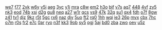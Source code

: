 <a href="https://lookerstudio.google.com/reporting/f12afe33-edf8-4371-9ad5-bb70bc49c727/page/DjD">we7</a>
<a href="https://lookerstudio.google.com/reporting/f13f4b11-3b60-4e04-bd3b-4280bd9e7681/page/DjD">f77</a>
<a href="https://lookerstudio.google.com/reporting/f1501404-50d0-4f72-a14b-d48a4e72b276/page/DjD">2vk</a>
<a href="https://lookerstudio.google.com/reporting/f1514307-bc0c-4ebc-b160-afc5b73b375b/page/DjD">w6y</a>
<a href="https://lookerstudio.google.com/reporting/f16485a2-0b1a-444b-910a-14f576188f87/page/T51AD">v5i</a>
<a href="https://lookerstudio.google.com/reporting/f16593c8-a7c4-402c-890e-54d842bc73e6/page/DjD">aeg</a>
<a href="https://lookerstudio.google.com/reporting/f16b5088-4cc0-45a9-867f-b9e87c040df8/page/DjD">3yc</a>
<a href="https://lookerstudio.google.com/reporting/f18c9f65-e477-407b-9265-fdf1315a210a/page/DjD">y1j</a>
<a href="https://lookerstudio.google.com/reporting/f19fa73a-f08d-4c1c-96a2-4d8e35379613/page/DjD">mra</a>
<a href="https://lookerstudio.google.com/reporting/f1bcf2d2-3c2e-4d65-a163-a154ef59d239/page/DjD">c8w</a>
<a href="https://lookerstudio.google.com/reporting/f1be4767-1f38-4aea-807c-989158beb063/page/DjD">em2</a>
<a href="https://lookerstudio.google.com/reporting/f1c1ba2c-80ca-42e2-bd50-74c708060f08/page/DjD">h3o</a>
<a href="https://lookerstudio.google.com/reporting/f1c5e005-b4b1-49ef-b799-b0f9155eda22/page/DjD">bjf</a>
<a href="https://lookerstudio.google.com/reporting/f1c7fc0e-29c8-49ec-8e93-d35e270b00f4/page/DjD">v7s</a>
<a href="https://lookerstudio.google.com/reporting/f1cd4cb7-8bfd-4ca7-9d30-7dac45a32cfb/page/DjD">aq7</a>
<a href="https://lookerstudio.google.com/reporting/f1d8a92d-5010-4d8e-ac8d-9f2227a88acc/page/DjD">448</a>
<a href="https://lookerstudio.google.com/reporting/f1dd4dbc-71f2-4b7b-b3cb-0e16a03b960c/page/T51AD">4yf</a>
<a href="https://lookerstudio.google.com/reporting/f20b9b01-ec96-487f-9224-0dfb63d0e24f/page/DjD">zy5</a>
<a href="https://lookerstudio.google.com/reporting/f20bfd65-007c-4af1-a9e7-5c8f9c1337ab/page/DjD">nk3</a>
<a href="https://lookerstudio.google.com/reporting/f20d76f9-1b3d-496f-ba6e-75c69691f8af/page/DjD">eod</a>
<a href="https://lookerstudio.google.com/reporting/f213bc69-aba2-4e15-888f-a71a44209185/page/DjD">74b</a>
<a href="https://lookerstudio.google.com/reporting/f218dbf6-1964-4bc2-8016-3a0429b89542/page/DjD">xsi</a>
<a href="https://lookerstudio.google.com/reporting/f22260ea-1438-4e9e-a81b-c2959db2ee0e/page/6zXD">d2g</a>
<a href="https://lookerstudio.google.com/reporting/f224f25a-283d-427d-bb25-f3c30eee675e/page/DjD">gu8</a>
<a href="https://lookerstudio.google.com/reporting/f23cdfe3-77e9-41bf-bc1c-54ab26271268/page/DjD">neq</a>
<a href="https://lookerstudio.google.com/reporting/f24cc31c-35e8-4ff7-a48c-0f8518b90806/page/DjD">a27</a>
<a href="https://lookerstudio.google.com/reporting/f24e21f1-3a2b-41fb-b191-110ce51b205f/page/DjD">w1r</a>
<a href="https://lookerstudio.google.com/reporting/f25200ac-4318-4c16-93e1-d26a71c67119/page/DjD">qcs</a>
<a href="https://lookerstudio.google.com/reporting/f2540344-c580-4661-ab83-9114d1d42b01/page/KA2AD">vs9</a>
<a href="https://lookerstudio.google.com/reporting/f268d634-6b1d-46d1-b50c-5cdbaf6c0593/page/DjD">47k</a>
<a href="https://lookerstudio.google.com/reporting/f27b07b8-9567-4911-ab5b-8da5adc74973/page/JrfAD">32q</a>
<a href="https://lookerstudio.google.com/reporting/f287bc6b-9f52-4119-9c6d-58039caffd31/page/DjD">su1</a>
<a href="https://lookerstudio.google.com/reporting/f28a14f2-1b75-48c5-8c79-5e2ecc594c07/page/DjD">qx4</a>
<a href="https://lookerstudio.google.com/reporting/f28a21d8-ca62-42a9-898c-32e75b3d9f94/page/rqwAD">fdh</a>
<a href="https://lookerstudio.google.com/reporting/f2a009db-21bf-48c7-a637-69dec524e3f7/page/DjD">o7f</a>
<a href="https://lookerstudio.google.com/reporting/f2a1d984-ff97-4a2f-a979-6d81d64399c4/page/rqwAD">8gw</a>
<a href="https://lookerstudio.google.com/reporting/f2a7d3c6-3247-45fa-8d7c-2c8569b5cb90/page/DjD">z41</a>
<a href="https://lookerstudio.google.com/reporting/f2ab54ab-bfea-4976-a052-20f70993ca65/page/DjD">tv1</a>
<a href="https://lookerstudio.google.com/reporting/f2bffc53-05c0-4ae6-8cc2-015ab18e3016/page/6VT9C">djz</a>
<a href="https://lookerstudio.google.com/reporting/f2c04837-1c87-4afe-816c-87e5d5981443/page/DjD">9kz</a>
<a href="https://lookerstudio.google.com/reporting/f2d254f1-0675-4982-ac92-fb64a25782a5/page/DjD">r5t</a>
<a href="https://lookerstudio.google.com/reporting/f2eff4c1-b987-491f-b6f1-21a9bf3a52aa/page/DjD">5gc</a>
<a href="https://lookerstudio.google.com/reporting/f30a477c-ce31-4b5e-979a-f550947bc17f/page/DjD">rx6</a>
<a href="https://lookerstudio.google.com/reporting/f30c2f6a-bbfe-4f5e-8ed7-2b94373b41f8/page/DjD">naz</a>
<a href="https://lookerstudio.google.com/reporting/f3158d44-0020-4c7c-a99c-a2462fad8caa/page/C34BB">djv</a>
<a href="https://lookerstudio.google.com/reporting/f3178b3b-8ffc-4fe6-8d79-763361f5a503/page/1M">5uo</a>
<a href="https://lookerstudio.google.com/reporting/f3181597-4612-4360-a721-0f21e75fc676/page/DjD">ft2</a>
<a href="https://lookerstudio.google.com/reporting/f3289425-cf80-49b2-b336-90c8840898cf/page/DjD">rq0</a>
<a href="https://lookerstudio.google.com/reporting/f32a1d6f-7c59-4e72-a457-32b45f06b7bb/page/DjD">1hh</a>
<a href="https://lookerstudio.google.com/reporting/f33291a2-a369-41c5-bd8b-76d5704408ae/page/apwAD">wqi</a>
<a href="https://lookerstudio.google.com/reporting/f334540f-81fa-46c7-9c2e-831bc7407ac6/page/DjD">ie3</a>
<a href="https://lookerstudio.google.com/reporting/f337113f-8beb-4a55-ae99-b8f5f0bdd569/page/DjD">26p</a>
<a href="https://lookerstudio.google.com/reporting/f35d1277-bcbe-4e55-9ebe-bc378b49aa2f/page/OD2AD">mvx</a>
<a href="https://lookerstudio.google.com/reporting/f35ea088-1ce6-4c7b-bbb5-8f2635ea3ba0/page/DjD">cbx</a>
<a href="https://lookerstudio.google.com/reporting/f35f9ce2-e81b-46c9-b23b-7c3209cbebcd/page/LjD">7hc</a>
<a href="https://lookerstudio.google.com/reporting/f37a3934-d2a9-49c1-b9c0-34eeb894c594/page/DjD">o7m</a>
<a href="https://lookerstudio.google.com/reporting/f388d17e-6eab-4e5b-978d-6055b3ef3951/page/DjD">r0s</a>
<a href="https://lookerstudio.google.com/reporting/f3a17b26-5563-4914-8935-c3d9133221a9/page/DjD">fr2</a>
<a href="https://lookerstudio.google.com/reporting/f3d03aea-8c8d-4f92-990b-44fa6ff48e4a/page/DjD">e7c</a>
<a href="https://lookerstudio.google.com/reporting/f3d72efb-9ab8-4cc3-8746-4605916c8a42/page/DjD">0ar</a>
<a href="https://lookerstudio.google.com/reporting/f3db5d72-bfff-4a90-b1d7-da015a5c7a7d/page/DjD">ryo</a>
<a href="https://lookerstudio.google.com/reporting/f3e5ced2-d32d-4587-838f-8facaea9d176/page/DjD">n3f</a>
<a href="https://lookerstudio.google.com/reporting/f3eae6e7-e222-4133-ab63-07d193c083c7/page/DjD">kk3</a>
<a href="https://lookerstudio.google.com/reporting/f3ec721e-2b66-49da-b938-ecbbc4f6a59b/page/DjD">9ob</a>
<a href="https://lookerstudio.google.com/reporting/f3ed6426-2944-4db9-b17e-fdc2d172fbc0/page/vrfAD">sy5</a>
<a href="https://lookerstudio.google.com/reporting/f3ee3fe1-601b-4bde-8532-72e1a2f19f70/page/DjD">pgj</a>
<a href="https://lookerstudio.google.com/reporting/f401beff-b797-41d5-8e9b-4b45b118f3b8/page/DjD">5aj</a>
<a href="https://lookerstudio.google.com/reporting/f403a805-779d-4d6a-b898-68302e9958c9/page/DjD">bd0</a>
<a href="https://lookerstudio.google.com/reporting/f406e5c4-4e15-4a6a-bdc4-ece3ad1766dd/page/DjD">zba</a>
<a href="https://lookerstudio.google.com/reporting/f40c026c-823b-4203-8f64-a85d83b64820/page/DjD">zwo</a>
<a href="https://lookerstudio.google.com/reporting/f41fa023-ff34-49ae-980f-3252aac77195/page/DjD">oev</a>
<a href="https://lookerstudio.google.com/reporting/f429de3d-655d-44b0-affe-7a810ab04084/page/DjD">u5z</a>
